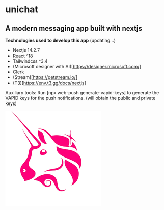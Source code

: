 # unichat

## A modern messaging app built with nextjs

**Technologies used to develop this app** (updating...)

- Nextjs 14.2.7
- React ^18
- Tailwindcss ^3.4
- (Microsoft designer with AI)[https://designer.microsoft.com/]
- Clerk
- (Stream)[https://getstream.io/]
- (T3)[https://env.t3.gg/docs/nextjs]

Auxiliary tools:
Run [npx web-push generate-vapid-keys] to generate the VAPID keys for the push notifications. (will obtain the public and private keys)

![Modern messaging app](https://github.com/flan02/unichat/blob/main/public/unichat-readme.png)
